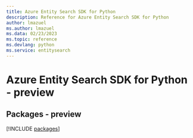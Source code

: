 ```yaml
---
title: Azure Entity Search SDK for Python
description: Reference for Azure Entity Search SDK for Python
author: lmazuel
ms.author: lmazuel
ms.data: 02/23/2023
ms.topic: reference
ms.devlang: python
ms.service: entitysearch
---
```

# Azure Entity Search SDK for Python - preview
## Packages - preview
[!INCLUDE [packages](entity-search-index.md)]
